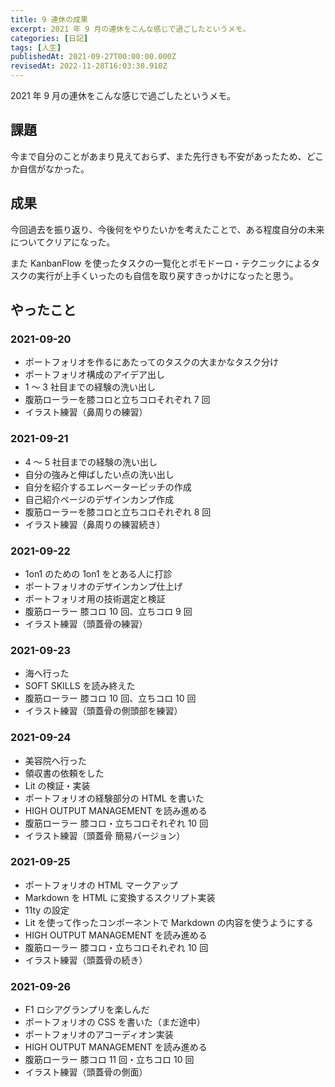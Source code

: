 ```yaml
---
title: 9 連休の成果
excerpt: 2021 年 9 月の連休をこんな感じで過ごしたというメモ。
categories: [日記]
tags: [人生]
publishedAt: 2021-09-27T00:00:00.000Z
revisedAt: 2022-11-28T16:03:30.910Z
---
```


2021 年 9 月の連休をこんな感じで過ごしたというメモ。

## 課題

今まで自分のことがあまり見えておらず、また先行きも不安があったため、どこか自信がなかった。

## 成果

今回過去を振り返り、今後何をやりたいかを考えたことで、ある程度自分の未来についてクリアになった。

また KanbanFlow を使ったタスクの一覧化とポモドーロ・テクニックによるタスクの実行が上手くいったのも自信を取り戻すきっかけになったと思う。

## やったこと

### 2021-09-20

- ポートフォリオを作るにあたってのタスクの大まかなタスク分け
- ポートフォリオ構成のアイデア出し
- 1 ～ 3 社目までの経験の洗い出し
- 腹筋ローラーを膝コロと立ちコロそれぞれ 7 回
- イラスト練習（鼻周りの練習）

### 2021-09-21

- 4 ～ 5 社目までの経験の洗い出し
- 自分の強みと伸ばしたい点の洗い出し
- 自分を紹介するエレベーターピッチの作成
- 自己紹介ページのデザインカンプ作成
- 腹筋ローラーを膝コロと立ちコロそれぞれ 8 回
- イラスト練習（鼻周りの練習続き）

### 2021-09-22

- 1on1 のための 1on1 をとある人に打診
- ポートフォリオのデザインカンプ仕上げ
- ポートフォリオ用の技術選定と検証
- 腹筋ローラー 膝コロ 10 回、立ちコロ 9 回
- イラスト練習（頭蓋骨の練習）

### 2021-09-23

- 海へ行った
- SOFT SKILLS を読み終えた
- 腹筋ローラー 膝コロ 10 回、立ちコロ 10 回
- イラスト練習（頭蓋骨の側頭部を練習）

### 2021-09-24

- 美容院へ行った
- 領収書の依頼をした
- Lit の検証・実装
- ポートフォリオの経験部分の HTML を書いた
- HIGH OUTPUT MANAGEMENT を読み進める
- 腹筋ローラー 膝コロ・立ちコロそれぞれ 10 回
- イラスト練習（頭蓋骨 簡易バージョン）

### 2021-09-25

- ポートフォリオの HTML マークアップ
- Markdown を HTML に変換するスクリプト実装
- 11ty の設定
- Lit を使って作ったコンポーネントで Markdown の内容を使うようにする
- HIGH OUTPUT MANAGEMENT を読み進める
- 腹筋ローラー 膝コロ・立ちコロそれぞれ 10 回
- イラスト練習（頭蓋骨の続き）

### 2021-09-26

- F1 ロシアグランプリを楽しんだ
- ポートフォリオの CSS を書いた（まだ途中）
- ポートフォリオのアコーディオン実装
- HIGH OUTPUT MANAGEMENT を読み進める
- 腹筋ローラー 膝コロ 11 回・立ちコロ 10 回
- イラスト練習（頭蓋骨の側面）
